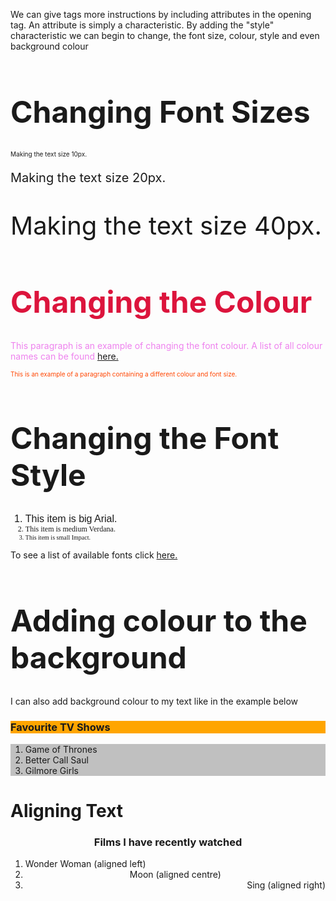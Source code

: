 <html>
	<head>
		<title>Styling the Font</title>
	</head>
	<body>
		<p>We can give tags more instructions by including attributes in the opening tag. An attribute is simply a characteristic. By adding the "style" characteristic we can begin to change, the font size, colour, style and even background colour </p>
   	 	<h1 style="font-size:48px">Changing Font Sizes</h1>
		<p style="font-size:10px">Making the text size 10px.</p>
		<p style="font-size:20px">Making the text size 20px.</p>
		<p style="font-size:40px">Making the text size 40px.</p>
		<h1 style="color: crimson; font-size:48px">Changing the Colour</h1>
		<p style="color: violet">This paragraph is an example of changing the font colour. A list of all colour names can be found <a href="https://www.w3.org/TR/css3-color/#svg-color">here.</a></p>
		<p style="color: orangered; font-size:10px">This is an example of a paragraph containing a different colour and font size.</p>
		<h1 style="font-size:48px">Changing the Font Style</h1>
		<ol>
			<li style="font-family: Arial; font-size: 16px">This item is big Arial.</li>
		 	<li style="font-family: Verdana; font-size: 12px">This item is medium Verdana.</li>
		 	<li style="font-family: Impact; font-size: 10px">This item is small Impact.</li>
		</ol>
		 <p>To see a list of available fonts click <a href="https://www.w3.org/TR/CSS21/fonts.html#generic-font-families">here.</a></p>
		<h1 style="font-size:48px">Adding colour to the background</h1>
		<p> I can also add background colour to my text like in the example below</p>
		<h3 style="background-color: orange">Favourite TV Shows</h3>
			<ol style="background-color:silver">
				<li>Game of Thrones</li>	
				<li>Better Call Saul</li>
				<li>Gilmore Girls</li>
			</ol>
		<h1>Aligning Text</h1>
		<h3 style="text-align:center">Films I have recently watched</h3>
			<ol>
				<li style="text-align:left">Wonder Woman (aligned left)</li>	
				<li style="text-align:center">Moon (aligned centre)</li>
				<li style="text-align:right">Sing (aligned right)</li>
			</ol>	
	</body>
</html>
